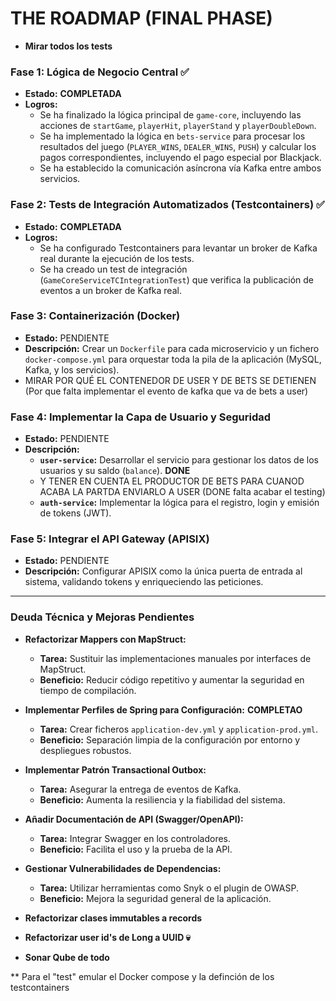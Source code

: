 
# THE ROADMAP (FINAL PHASE)



* **Mirar todos los tests**

### Fase 1: Lógica de Negocio Central ✅
* **Estado:** **COMPLETADA**
* **Logros:**
    * Se ha finalizado la lógica principal de `game-core`, incluyendo las acciones de `startGame`, `playerHit`, `playerStand` y `playerDoubleDown`.
    * Se ha implementado la lógica en `bets-service` para procesar los resultados del juego (`PLAYER_WINS`, `DEALER_WINS`, `PUSH`) y calcular los pagos correspondientes, incluyendo el pago especial por Blackjack.
    * Se ha establecido la comunicación asíncrona vía Kafka entre ambos servicios.

### Fase 2: Tests de Integración Automatizados (Testcontainers) ✅
* **Estado:** **COMPLETADA**
* **Logros:**
    * Se ha configurado Testcontainers para levantar un broker de Kafka real durante la ejecución de los tests.
    * Se ha creado un test de integración (`GameCoreServiceTCIntegrationTest`) que verifica la publicación de eventos a un broker de Kafka real.

### Fase 3: Containerización (Docker)
* **Estado:** PENDIENTE
* **Descripción:** Crear un `Dockerfile` para cada microservicio y un fichero `docker-compose.yml` para orquestar toda la pila de la aplicación (MySQL, Kafka, y los servicios).
* MIRAR POR QUÉ EL CONTENEDOR DE USER Y DE BETS SE DETIENEN (Por que falta implementar el evento de kafka que va de bets a user)

### Fase 4: Implementar la Capa de Usuario y Seguridad
* **Estado:** PENDIENTE
* **Descripción:**
    * **`user-service`:** Desarrollar el servicio para gestionar los datos de los usuarios y su saldo (`balance`). **DONE**
    * Y TENER EN CUENTA EL PRODUCTOR DE BETS PARA CUANOD ACABA LA PARTDA ENVIARLO A USER (DONE falta acabar el testing)
    * **`auth-service`:** Implementar la lógica para el registro, login y emisión de tokens (JWT).

### Fase 5: Integrar el API Gateway (APISIX)
* **Estado:** PENDIENTE
* **Descripción:** Configurar APISIX como la única puerta de entrada al sistema, validando tokens y enriqueciendo las peticiones.

---
### Deuda Técnica y Mejoras Pendientes

* **Refactorizar Mappers con MapStruct:**
    * **Tarea:** Sustituir las implementaciones manuales por interfaces de MapStruct.
    * **Beneficio:** Reducir código repetitivo y aumentar la seguridad en tiempo de compilación.

* **Implementar Perfiles de Spring para Configuración:** **COMPLETAO**
    * **Tarea:** Crear ficheros `application-dev.yml` y `application-prod.yml`.
    * **Beneficio:** Separación limpia de la configuración por entorno y despliegues robustos.

* **Implementar Patrón Transactional Outbox:**
    * **Tarea:** Asegurar la entrega de eventos de Kafka.
    * **Beneficio:** Aumenta la resiliencia y la fiabilidad del sistema.

* **Añadir Documentación de API (Swagger/OpenAPI):**
    * **Tarea:** Integrar Swagger en los controladores.
    * **Beneficio:** Facilita el uso y la prueba de la API.

* **Gestionar Vulnerabilidades de Dependencias:**
    * **Tarea:** Utilizar herramientas como Snyk o el plugin de OWASP.
    * **Beneficio:** Mejora la seguridad general de la aplicación.
  
* **Refactorizar clases immutables a records**

* **Refactorizar user id's de Long a UUID 💀**


* **Sonar Qube de todo**

** Para el "test" emular el Docker compose y la definción de los testcontainers